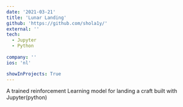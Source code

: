 ```yaml
---
date: '2021-03-21'
title: 'Lunar Landing'
github: 'https://github.com/shola1y/'
external: ''
tech:
  - Jupyter
  - Python
  
company: ''
ios: 'nl'

showInProjects: True
---
```


A trained reinforcement Learning model for landing a craft built with Jupyter(python)
